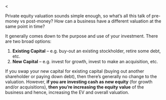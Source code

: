 <<p>Private equity valuation sounds simple enough, so what&#8217;s all this talk of pre-money vs post-money? How can a business have a different valuation at the same point in time?</p><p>It generally comes down to the purpose and use of your investment. There are two broad options:</p><ol><li><strong>Existing Capital</strong> &#8211; e.g. buy-out an existing stockholder, retire some debt, etc.</li><li><strong>New Capital</strong> &#8211; e.g. invest for growth, invest to make an acquisition, etc.</li></ol><p>If you swap your new capital for existing capital (buying out another shareholder or paying down debt), then there&#8217;s generally no change to the valuation. However, <strong>if you are investing cash as new equity</strong> (for growth and/or acquisitions), <strong>then you&#8217;re increasing the equity value</strong> of the business and hence, increasing the EV and overall valuation.</p>
